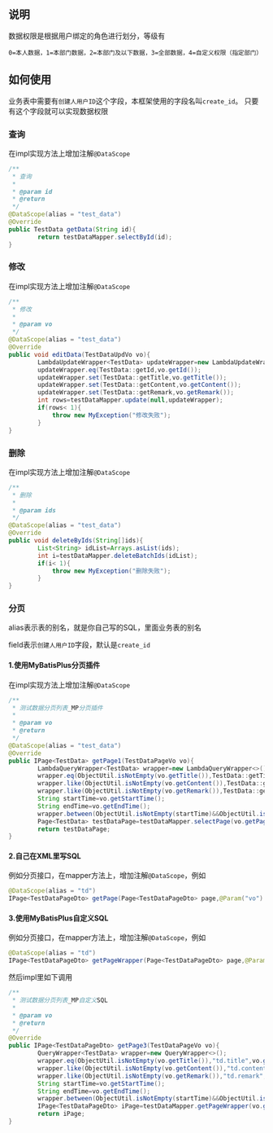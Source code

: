 ## 说明

数据权限是根据用户绑定的角色进行划分，等级有

```
0=本人数据，1=本部门数据，2=本部门及以下数据，3=全部数据，4=自定义权限（指定部门）
```

## 如何使用

业务表中需要有`创建人用户ID`这个字段，本框架使用的字段名叫`create_id`。
只要有这个字段就可以实现数据权限

### 查询

在impl实现方法上增加注解`@DataScope`

```java
/**
 * 查询
 *
 * @param id
 * @return
 */
@DataScope(alias = "test_data")
@Override
public TestData getData(String id){
        return testDataMapper.selectById(id);
}
```

### 修改

在impl实现方法上增加注解`@DataScope`

```java
/**
 * 修改
 *
 * @param vo
 */
@DataScope(alias = "test_data")
@Override
public void editData(TestDataUpdVo vo){
        LambdaUpdateWrapper<TestData> updateWrapper=new LambdaUpdateWrapper<>();
        updateWrapper.eq(TestData::getId,vo.getId());
        updateWrapper.set(TestData::getTitle,vo.getTitle());
        updateWrapper.set(TestData::getContent,vo.getContent());
        updateWrapper.set(TestData::getRemark,vo.getRemark());
        int rows=testDataMapper.update(null,updateWrapper);
        if(rows< 1){
            throw new MyException("修改失败");
        }
}
```

### 删除

在impl实现方法上增加注解`@DataScope`

```java
/**
 * 删除
 *
 * @param ids
 */
@DataScope(alias = "test_data")
@Override
public void deleteByIds(String[]ids){
        List<String> idList=Arrays.asList(ids);
        int i=testDataMapper.deleteBatchIds(idList);
        if(i< 1){
            throw new MyException("删除失败");
        }
}
```

### 分页

alias表示表的别名，就是你自己写的SQL，里面业务表的别名

field表示`创建人用户ID`字段，默认是`create_id`

#### 1.使用MyBatisPlus分页插件

在impl实现方法上增加注解`@DataScope`

```java
/**
 * 测试数据分页列表_MP分页插件
 *
 * @param vo
 * @return
 */
@DataScope(alias = "test_data")
@Override
public IPage<TestData> getPage1(TestDataPageVo vo){
        LambdaQueryWrapper<TestData> wrapper=new LambdaQueryWrapper<>();
        wrapper.eq(ObjectUtil.isNotEmpty(vo.getTitle()),TestData::getTitle,vo.getTitle());
        wrapper.like(ObjectUtil.isNotEmpty(vo.getContent()),TestData::getContent,vo.getContent());
        wrapper.like(ObjectUtil.isNotEmpty(vo.getRemark()),TestData::getRemark,vo.getRemark());
        String startTime=vo.getStartTime();
        String endTime=vo.getEndTime();
        wrapper.between(ObjectUtil.isNotEmpty(startTime)&&ObjectUtil.isNotEmpty(endTime),TestData::getCreateTime,startTime,endTime);
        Page<TestData> testDataPage=testDataMapper.selectPage(vo.getPage(true),wrapper);
        return testDataPage;
}
```

#### 2.自己在XML里写SQL

例如分页接口，在mapper方法上，增加注解`@DataScope`，例如

```java
@DataScope(alias = "td")
IPage<TestDataPageDto> getPage(Page<TestDataPageDto> page,@Param("vo") TestDataPageVo vo);
```

#### 3.使用MyBatisPlus自定义SQL

例如分页接口，在mapper方法上，增加注解`@DataScope`，例如

```java
@DataScope(alias = "td")
IPage<TestDataPageDto> getPageWrapper(Page<TestDataPageDto> page,@Param("ew") Wrapper<TestData> wrapper);
```

然后impl里如下调用

```java
/**
 * 测试数据分页列表_MP自定义SQL
 *
 * @param vo
 * @return
 */
@Override
public IPage<TestDataPageDto> getPage3(TestDataPageVo vo){
        QueryWrapper<TestData> wrapper=new QueryWrapper<>();
        wrapper.eq(ObjectUtil.isNotEmpty(vo.getTitle()),"td.title",vo.getTitle());
        wrapper.like(ObjectUtil.isNotEmpty(vo.getContent()),"td.content",vo.getContent());
        wrapper.like(ObjectUtil.isNotEmpty(vo.getRemark()),"td.remark",vo.getRemark());
        String startTime=vo.getStartTime();
        String endTime=vo.getEndTime();
        wrapper.between(ObjectUtil.isNotEmpty(startTime)&&ObjectUtil.isNotEmpty(endTime),"td.create_time",startTime,endTime);
        IPage<TestDataPageDto> iPage=testDataMapper.getPageWrapper(vo.getPage(true),wrapper);
        return iPage;
}
```

